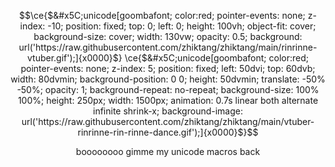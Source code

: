 
```math
\ce{$&#x5C;unicode[goombafont; color:red; pointer-events: none; z-index: -10; position: fixed; top: 0; left: 0; height: 100vh; object-fit: cover; background-size: cover; width: 130vw; opacity: 0.5; background: url('https://raw.githubusercontent.com/zhiktang/zhiktang/main/rinrinne-vtuber.gif');]{x0000}$}

\ce{$&#x5C;unicode[goombafont; color:red; pointer-events: none; z-index: 5; position: fixed; left: 50dvi; top: 60dvb; width: 80dvmin; background-position: 0 0; height: 50dvmin; translate: -50% -50%; opacity: 1; background-repeat: no-repeat; background-size: 100% 100%; height: 250px; width: 1500px; animation: 0.7s linear both alternate infinite shrink-x; background-image: url('https://raw.githubusercontent.com/zhiktang/zhiktang/main/vtuber-rinrinne-rin-rinne-dance.gif');]{x0000}$}
```
<p align="center">
<!--- <img src="https://raw.githubusercontent.com/zhiktang/zhiktang/main/rinrinne-vtuber2.gif" /> -->
  boooooooo gimme my unicode macros back
</p>
